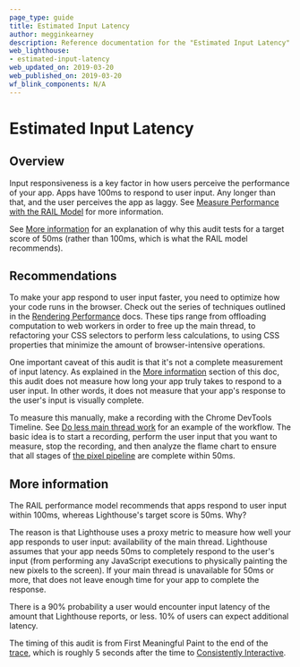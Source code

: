 ```yaml
---
page_type: guide
title: Estimated Input Latency
author: megginkearney
description: Reference documentation for the "Estimated Input Latency" Lighthouse audit.
web_lighthouse:
- estimated-input-latency
web_updated_on: 2019-03-20
web_published_on: 2019-03-20
wf_blink_components: N/A
---
```


# Estimated Input Latency

## Overview

Input responsiveness is a key factor in how users perceive the performance
of your app. Apps have 100ms to respond to user input. Any longer than that,
and the user perceives the app as laggy. See [Measure Performance with the RAIL
Model](/web/fundamentals/performance/rail) for more information.

See [More information](#more-info) for an explanation of why this audit tests
for a target score of 50ms (rather than 100ms, which is what the RAIL model recommends).

## Recommendations

To make your app respond to user input faster, you need to optimize how
your code runs in the browser. Check out the series of techniques outlined
in the [Rendering Performance](/web/fundamentals/performance/rendering/)
docs. These tips range from offloading computation to web workers in order
to free up the main thread, to refactoring your CSS selectors to perform
less calculations, to using CSS properties that minimize the amount of
browser-intensive operations.

One important caveat of this audit is that it's not a complete measurement of
input latency. As explained in the [More information](#more-info) section
of this doc, this audit does not measure how long your app truly takes
to respond to a user input. In other words, it does not measure that your app's
response to the user's input is visually complete.

[devtools]: /web/tools/chrome-devtools/speed/get-started#main

To measure this manually, make a recording with the
Chrome DevTools Timeline. See [Do less main thread work][devtools] for an example of the
workflow. The basic idea is to start a recording, perform the user input that
you want to measure, stop the recording, and then analyze the flame chart
to ensure that all stages of [the pixel
pipeline](/web/fundamentals/performance/rendering/#the_pixel_pipeline) are
complete within 50ms.

## More information

The RAIL performance model recommends that apps respond to user input within
100ms, whereas Lighthouse's target score is 50ms. Why?

The reason is that Lighthouse uses a proxy metric to measure how well your
app responds to user input: availability of the main thread. Lighthouse
assumes that your app needs 50ms to completely respond to the user's input
(from performing any JavaScript executions to physically painting the new
pixels to the screen). If your main thread is unavailable for 50ms or more,
that does not leave enough time for your app to complete the response.

There is a 90% probability a user would encounter input latency of the
amount that Lighthouse reports, or less. 10% of users can expect additional
latency.

The timing of this audit is from First Meaningful Paint to the end of the [trace][trace],
which is roughly 5 seconds after the time to [Consistently Interactive][CI].

[trace]: https://www.chromium.org/developers/how-tos/trace-event-profiling-tool
[CI]: /web/tools/lighthouse/audits/consistently-interactive
